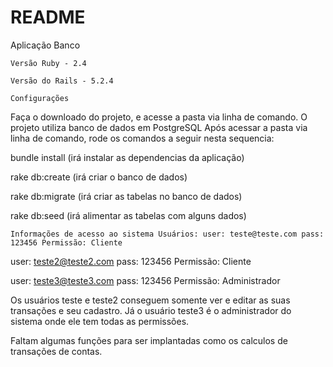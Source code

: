 # README

Aplicação Banco

    Versão Ruby - 2.4

    Versão do Rails - 5.2.4

    Configurações

Faça o downloado do projeto, e acesse a pasta via linha de comando. O projeto utiliza banco de dados em PostgreSQL Após acessar a pasta via linha de comando, rode os comandos a seguir nesta sequencia:

bundle install (irá instalar as dependencias da aplicação)

rake db:create (irá criar o banco de dados)

rake db:migrate (irá criar as tabelas no banco de dados)

rake db:seed (irá alimentar as tabelas com alguns dados)

    Informações de acesso ao sistema Usuários: user: teste@teste.com pass: 123456 Permissão: Cliente

user: teste2@teste2.com pass: 123456 Permissão: Cliente

user: teste3@teste3.com pass: 123456 Permissão: Administrador

Os usuários teste e teste2 conseguem somente ver e editar as suas transações e seu cadastro. Já o usuário teste3 é o administrador do sistema onde ele tem todas as permissões.

Faltam algumas funções para ser implantadas como os calculos de transações de contas.

